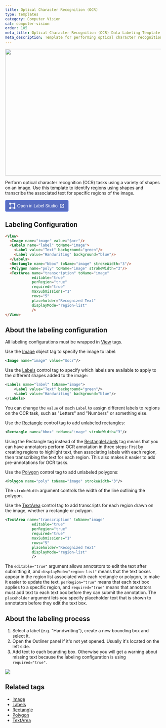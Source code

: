 ```yaml
---
title: Optical Character Recognition (OCR)
type: templates
category: Computer Vision
cat: computer-vision
order: 105
meta_title: Optical Character Recognition (OCR) Data Labeling Template
meta_description: Template for performing optical character recognition data labeling tasks with Label Studio for your machine learning and data science projects.
---
```


<img src="/images/templates/optical-character-recognition.png" alt="" class="gif-border" width="552px" height="408px" />

Perform optical character recognition (OCR) tasks using a variety of shapes on an image. Use this template to identify regions using shapes and transcribe the associated text for specific regions of the image.

<a href="https://app.humansignal.com/b/MTgx"
  target="_blank" rel="noopener" aria-label="Open in Label Studio" style="all:unset;cursor:pointer;display:inline-flex;align-items:center;justify-content:center;border-radius:4px;border:1px solid rgb(109,135,241);padding:8px 12px;background:rgb(87 108 193);color:white;font-weight:500;font-family:sans-serif;gap:6px;transition:background 0.2s ease;" onmouseover="this.style.background='rgb(97 122 218)'" onmouseout="this.style.background='rgb(87 108 193)'">
  <svg style="width:20px;height:20px" viewBox="0 0 26 26" fill="none"><path fill="none" d="M3.5 4.5h19v18h-19z"/><path fill-rule="evenodd" clip-rule="evenodd" d="M25.7 7.503h-7.087V5.147H7.588V2.792h11.025V.436H25.7v7.067Zm-18.112 0H5.225v10.994H2.863V7.503H.5V.436h7.088v7.067Zm0 18.061v-7.067H.5v7.067h7.088ZM25.7 18.497v7.067h-7.088v-2.356H7.588v-2.355h11.025v-2.356H25.7Zm-2.363 0V7.503h-2.363v10.994h2.363Z" fill="white"/></svg>
  <span style="font-size:14px">Open in Label Studio</span>
  <svg style="width:16px;height:16px" viewBox="0 0 24 24"><path d="M14,3V5H17.59L7.76,14.83L9.17,16.24L19,6.41V10H21V3M19,19H5V5H12V3H5C3.89,3 3,3.9 3,5V19A2,2 0 0,0 5,21H19A2,2 0 0,0 21,19V12H19V19Z" fill="white"/></svg>
</a>

<!--Removing interactive template because it doesn't work due to the outdated version of LSF in playground-->

## Labeling Configuration

```html
<View>
  <Image name="image" value="$ocr"/>
  <Labels name="label" toName="image">
    <Label value="Text" background="green"/>
    <Label value="Handwriting" background="blue"/>
  </Labels>
  <Rectangle name="bbox" toName="image" strokeWidth="3"/>
  <Polygon name="poly" toName="image" strokeWidth="3"/>
  <TextArea name="transcription" toName="image"
            editable="true"
            perRegion="true"
            required="true"
            maxSubmissions="1"
            rows="5"
            placeholder="Recognized Text"
            displayMode="region-list"
            />
</View>
```

## About the labeling configuration

All labeling configurations must be wrapped in [View](/tags/view.html) tags.

Use the [Image](/tags/image.html) object tag to specify the image to label:
```xml
<Image name="image" value="$ocr"/>
```

Use the [Labels](/tags/labels.html) control tag to specify which labels are available to apply to the different shapes added to the image:
```xml
<Labels name="label" toName="image">
    <Label value="Text" background="green"/>
    <Label value="Handwriting" background="blue"/>
</Labels>
```
You can change the `value` of each `Label` to assign different labels to regions on the OCR task, such as "Letters" and "Numbers" or something else. 

Use the [Rectangle](/tags/rectangle.html) control tag to add unlabeled rectangles:
```xml
<Rectangle name="bbox" toName="image" strokeWidth="3"/>
```
Using the Rectangle tag instead of the [RectangleLabels](/tags/rectanglelabels.html) tag means that you can have annotators perform OCR annotation in three steps: first by creating regions to highlight text, then associating labels with each region, then transcribing the text for each region. This also makes it easier to add pre-annotations for OCR tasks.

Use the [Polygon](/tags/polygon.html) control tag to add unlabeled polygons:
```xml
<Polygon name="poly" toName="image" strokeWidth="3"/>
```
The `strokeWidth` argument controls the width of the line outlining the polygon. 

Use the [TextArea](/tags/textarea.html) control tag to add transcripts for each region drawn on the image, whether a rectangle or polygon. 
```xml
<TextArea name="transcription" toName="image"
            editable="true"
            perRegion="true"
            required="true"
            maxSubmissions="1"
            rows="5"
            placeholder="Recognized Text"
            displayMode="region-list"
            />
```
The `editable="true"` argument allows annotators to edit the text after submitting it, and `displayMode="region-list"` means that the text boxes appear in the region list associated with each rectangle or polygon, to make it easier to update the text. `perRegion="true"` means that each text box applies to a specific region, and `required="true"` means that annotators must add text to each text box before they can submit the annotation. The `placeholder` argument lets you specify placeholder text that is shown to annotators before they edit the text box.

## About the labeling process

1. Select a label (e.g. "Handwriting"), create a new bounding box and select it. 
2. Open the Outliner panel if it's not yet opened. Usually it's located on the left side.
3. Add text to each bounding box. Otherwise you will get a warning about missing text because the labeling configuration is using `required="true"`.  

<img src="/images/ocr-template-left-panel.png" class="gif-border">

## Related tags
- [Image](/tags/image.html)
- [Labels](/tags/labels.html)
- [Rectangle](/tags/rectangle.html)
- [Polygon](/tags/polygon.html)
- [TextArea](/tags/textarea.html)
